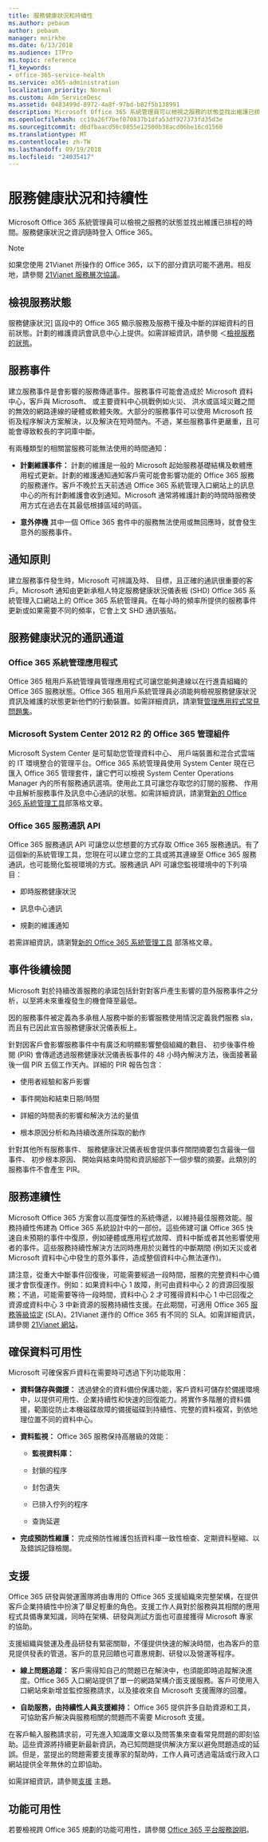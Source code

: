 ```yaml
---
title: 服務健康狀況和持續性
ms.author: pebaum
author: pebaum
manager: mnirkhe
ms.date: 6/13/2018
ms.audience: ITPro
ms.topic: reference
f1_keywords:
- office-365-service-health
ms.service: o365-administration
localization_priority: Normal
ms.custom: Adm_ServiceDesc
ms.assetid: 0483499d-8972-4a8f-97bd-b82f5b138991
description: Microsoft Office 365 系統管理員可以檢視之服務的狀態並找出維護已排程的時間。服務健康狀況之資訊隨時登入 Office 365。
ms.openlocfilehash: cc19a26f7bef070837b1dfa53df927373fd35d3e
ms.sourcegitcommit: d6dfbaacd56c0855e12500b38acd06be16cd1560
ms.translationtype: MT
ms.contentlocale: zh-TW
ms.lasthandoff: 09/19/2018
ms.locfileid: "24035417"
---
```

# <a name="service-health-and-continuity"></a>服務健康狀況和持續性

Microsoft Office 365 系統管理員可以檢視之服務的狀態並找出維護已排程的時間。服務健康狀況之資訊隨時登入 Office 365。
  
> [!NOTE]
> 如果您使用 21Vianet 所操作的 Office 365，以下的部分資訊可能不適用。相反地，請參閱 [21Vianet 服務層次協議](http://www.21vbluecloud.com/office365/O365-SLA/)。 
  
## <a name="view-status-of-services"></a>檢視服務狀態

服務健康狀況] 區段中的 Office 365 顯示服務及服務干擾及中斷的詳細資料的目前狀態。計劃的維護資訊會訊息中心上提供。如需詳細資訊，請參閱 ＜[檢視服務的狀態](https://go.microsoft.com/fwlink/p/?LinkID=270178)。 
  
## <a name="service-incidents"></a>服務事件

建立服務事件是會影響的服務傳遞事件。服務事件可能會造成於 Microsoft 資料中心，客戶與 Microsoft、 或主要資料中心挑戰例如火災、 洪水或區域災難之間的無效的網路連線的硬體或軟體失敗。大部分的服務事件可以使用 Microsoft 技術及程序解決方案解決，以及解決在短時間內。不過，某些服務事件更嚴重，且可能會導致較長的字詞庫中斷。
  
有兩種類型的相關當服務可能無法使用的時間通知：
  
- **計劃維護事件：** 計劃的維護是一般的 Microsoft 起始服務基礎結構及軟體應用程式更新。計劃的維護通知通知客戶需可能會影響功能的 Office 365 服務的服務運作。客戶不晚於五天前透過 Office 365 系統管理入口網站上的訊息中心的所有計劃維護會收到通知。Microsoft 通常將維護計劃的時間時服務使用方式在過去在其最低根據區域的時區。 
    
- **意外停機** 其中一個 Office 365 套件中的服務無法使用或無回應時，就會發生意外的服務事件。 
    
## <a name="notification-policy"></a>通知原則

建立服務事件發生時，Microsoft 可辨識及時、 目標，且正確的通訊很重要的客戶。Microsoft 通知由更新承租人特定服務健康狀況儀表板 (SHD) Office 365 系統管理入口網站上的 Office 365 系統管理員。在每小時的頻率所提供的服務事件更新或如果需要不同的頻率，它會上文 SHD 通訊張貼。 
  
## <a name="service-health-communication-channels"></a>服務健康狀況的通訊通道

### <a name="office-365-admin-app"></a>Office 365 系統管理應用程式

Office 365 租用戶系統管理員管理應用程式可讓您能夠連線以在行進貴組織的 Office 365 服務狀態。Office 365 租用戶系統管理員必須能夠檢視服務健康狀況資訊及維護的狀態更新他們的行動裝置。如需詳細資訊，請瀏覽[管理應用程式常見問題集](https://community.office365.com/en-us/w/manage/office-365-admin-app-faq.aspx)。
  
### <a name="office-365-management-pack-for-microsoft-system-center-2012-r2"></a>Microsoft System Center 2012 R2 的 Office 365 管理組件

Microsoft System Center 是可幫助您管理資料中心、 用戶端裝置和混合式雲端的 IT 環境整合的管理平台。Office 365 系統管理員使用 System Center 現在已匯入 Office 365 管理套件，讓它們可以檢視 System Center Operations Manager 內的所有服務通訊選項。使用此工具可讓您存取您的訂閱的服務、 作用中且解析服務事件及訊息中心通訊的狀態。如需詳細資訊，請瀏覽[新的 Office 365 系統管理工具](https://blogs.office.com/2014/07/29/new-office-365-admin-tools/)部落格文章。 
  
### <a name="office-365-service-communications-api"></a>Office 365 服務通訊 API

Office 365 服務通訊 API 可讓您以您想要的方式存取 Office 365 服務通訊。有了這個新的系統管理工具，您現在可以建立您的工具或將其連線至 Office 365 服務通訊，也可能簡化監視環境的方式。服務通訊 API 可讓您監視環境中的下列項目：
  
- 即時服務健康狀況
    
- 訊息中心通訊
    
- 規劃的維護通知
    
若需詳細資訊，請瀏覽[新的 Office 365 系統管理工具](https://blogs.office.com/2014/07/29/new-office-365-admin-tools/) 部落格文章。 
  
## <a name="post-incident-reviews"></a>事件後續檢閱

Microsoft 對於持續改善服務的承諾包括針對對客戶產生影響的意外服務事件之分析，以至將未來重複發生的機會降至最低。 
  
因的服務事件被定義為多承租人服務中斷的影響服務使用情況定義我們服務 sla，而且有已因此宣告服務健康狀況儀表板上。
  
 針對因客戶會影響服務事件中有廣泛和明顯影響整個組織的數目、 初步後事件檢閱 (PIR) 會傳遞透過服務健康狀況儀表板事件的 48 小時內解決方法，後面接著最後一個 PIR 五個工作天內。詳細的 PIR 報告包含： 
  
- 使用者經驗和客戶影響
    
- 事件開始和結束日期/時間
    
- 詳細的時間表的影響和解決方法的量值
    
- 根本原因分析和為持續改進所採取的動作
    
針對其他所有服務事件、 服務健康狀況儀表板會提供事件關閉摘要包含最後一個事件、 初步根本原因、 開始與結束時間和資訊細部下一個步驟的摘要。此類別的服務事件不會產生 PIR。 
  
## <a name="service-continuity"></a>服務連續性

Microsoft Office 365 方案會以高度彈性的系統傳遞，以維持最佳服務效能。服務持續性佈建為 Office 365 系統設計中的一部份。這些佈建可讓 Office 365 快速自未預期的事件中復原，例如硬體或應用程式故障、資料中斷或者其他影響使用者的事件。這些服務持續性解決方法同時應用於災難性的中斷期間 (例如天災或者 Microsoft 資料中心中發生的意外事件，造成整個資料中心無法運作)。
  
請注意，從重大中斷事件回復後，可能需要經過一段時間，服務的完整資料中心備援才會恢復運作。例如：如果資料中心 1 故障，則可由資料中心 2 的資源回復服務；不過，可能需要等待一段時間，資料中心 2 才可獲得資料中心 1 中已回復之資源或資料中心 3 中新資源的服務持續性支援。在此期間，可適用 Office 365 [服務等級協定](https://technet.microsoft.com/en-us/library/office-365-service-level-agreement.aspx) (SLA)。21Vianet 運作的 Office 365 有不同的 SLA。如需詳細資訊，請參閱 [21Vianet 網站](http://www.21vbluecloud.com/office365/O365-SLA/)。 
  
## <a name="ensuring-data-availability"></a>確保資料可用性

Microsoft 可確保客戶資料在需要時可透過下列功能取用：
  
- **資料儲存與備援：** 透過健全的資料備份保護功能，客戶資料可儲存於備援環境中，以提供可用性、企業持續性和快速的回復能力。將實作多階層的資料備援，範圍從防止本機磁碟故障的備援磁碟到持續性、完整的資料複寫，到依地理位置不同的資料中心。 
    
- **資料監視：** Office 365 服務保持高層級的效能： 
    
  - **監視資料庫：**
    
  - 封鎖的程序
    
  - 封包遺失
    
  - 已排入佇列的程序
    
  - 查詢延遲
    
- **完成預防性維護：** 完成預防性維護包括資料庫一致性檢查、定期資料壓縮、以及錯誤記錄檢閱。 
    
## <a name="support"></a>支援

Office 365 研發與營運團隊將由專用的 Office 365 支援組織來完整架構，在提供客戶企業持續性中扮演了舉足輕重的角色。支援工作人員對於服務與其相關的應用程式具備專業知識，同時在架構、研發與測試方面也可直接獲得 Microsoft 專家的協助。
  
支援組織與營運及產品研發有緊密關聯，不僅提供快速的解決時間，也為客戶的意見提供發表的管道。客戶的意見回饋也可嘉惠規劃、研發以及營運等程序。
  
- **線上問題追蹤：** 客戶需得知自己的問題已在解決中，也須能即時追蹤解決進度。Office 365 入口網站提供了單一的網路架構介面支援服務。客戶可使用入口網站來新增並監控服務請求，以及接收來自 Microsoft 支援團隊的回覆。 
    
- **自助服務，由持續性人員支援維持：** Office 365 提供許多自助資源和工具，可協助客戶解決與服務相關的問題而不需要 Microsoft 支援。 
    
在客戶輸入服務請求前，可先進入知識庫文章以及問答集來查看常見問題的即刻協助。這些資源將持續更新最新資訊，為已知問題提供解決方案以避免問題造成的延誤。但是，當提出的問題需要支援專家的幫助時，工作人員可透過電話或行政入口網站提供全年無休的立即協助。
  
如需詳細資訊，請參閱[支援](https://technet.microsoft.com/en-us/library/office-365-support.aspx) 主題。 
  
## <a name="feature-availability"></a>功能可用性

若要檢視跨 Office 365 規劃的功能可用性，請參閱 [Office 365 平台服務說明](https://technet.microsoft.com/en-us/library/office-365-platform-service-description.aspx)。
  

